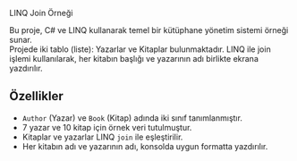 LINQ Join Örneği

Bu proje, C# ve LINQ kullanarak temel bir kütüphane yönetim sistemi örneği sunar.  
Projede iki tablo (liste): Yazarlar ve Kitaplar bulunmaktadır. LINQ ile join işlemi kullanılarak, her kitabın başlığı ve yazarının adı birlikte ekrana yazdırılır.

## Özellikler

- `Author` (Yazar) ve `Book` (Kitap) adında iki sınıf tanımlanmıştır.
- 7 yazar ve 10 kitap için örnek veri tutulmuştur.
- Kitaplar ve yazarlar LINQ `join` ile eşleştirilir.
- Her kitabın adı ve yazarının adı, konsolda uygun formatta yazdırılır.
